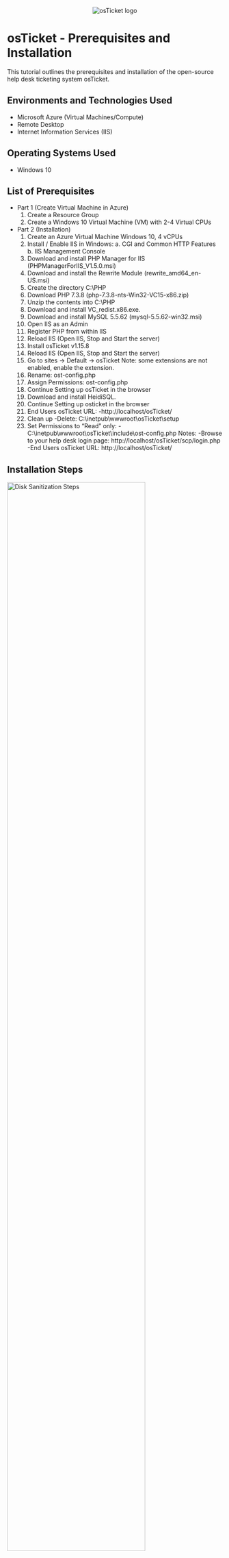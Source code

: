 <p align="center">
<img src="https://i.imgur.com/Clzj7Xs.png" alt="osTicket logo"/>
</p>

<h1>osTicket - Prerequisites and Installation</h1>
This tutorial outlines the prerequisites and installation of the open-source help desk ticketing system osTicket.<br />


<h2>Environments and Technologies Used</h2>

- Microsoft Azure (Virtual Machines/Compute)
- Remote Desktop
- Internet Information Services (IIS)

<h2>Operating Systems Used </h2>

- Windows 10</b> 

<h2>List of Prerequisites</h2>

- Part 1 (Create Virtual Machine in Azure)
  1. Create a Resource Group
  2. Create a Windows 10 Virtual Machine (VM) with 2-4 Virtual CPUs
- Part 2 (Installation)
  1. Create an Azure Virtual Machine Windows 10, 4 vCPUs
  2. Install / Enable IIS in Windows:
      a. CGI and Common HTTP Features
      b. IIS Management Console
  3. Download and install PHP Manager for IIS (PHPManagerForIIS_V1.5.0.msi)
  4. Download and install the Rewrite Module (rewrite_amd64_en-US.msi)
  5. Create the directory C:\PHP
  6. Download PHP 7.3.8 (php-7.3.8-nts-Win32-VC15-x86.zip) 
  7. Unzip the contents into C:\PHP
  8. Download and install VC_redist.x86.exe.
  9. Download and install MySQL 5.5.62 (mysql-5.5.62-win32.msi)
  10. Open IIS as an Admin
  11. Register PHP from within IIS
  12. Reload IIS (Open IIS, Stop and Start the server)
  13. Install osTicket v1.15.8
  14. Reload IIS (Open IIS, Stop and Start the server)
  15. Go to sites -> Default -> osTicket
    Note: some extensions are not enabled, enable the extension.
  16. Rename: ost-config.php
  17. Assign Permissions: ost-config.php
  18. Continue Setting up osTicket in the browser 
  19. Download and install HeidiSQL.
  20. Continue Setting up osticket in the browser
  21. End Users osTicket URL:
      -http://localhost/osTicket/ 
  22. Clean up
      -Delete: C:\inetpub\wwwroot\osTicket\setup
  23. Set Permissions to “Read” only:
      -C:\inetpub\wwwroot\osTicket\include\ost-config.php
Notes:
  -Browse to your help desk login page: http://localhost/osTicket/scp/login.php  
  -End Users osTicket URL: http://localhost/osTicket/ 


<h2>Installation Steps</h2>

<p>
<img src="https://i.imgur.com/DJmEXEB.png" height="80%" width="80%" alt="Disk Sanitization Steps"/>
</p>
<p>

</p>
<br />

<p>
<img src="https://i.imgur.com/DJmEXEB.png" height="80%" width="80%" alt="Disk Sanitization Steps"/>
</p>
<p>
Lorem ipsum dolor sit amet, consectetur adipiscing elit, sed do eiusmod tempor incididunt ut labore et dolore magna aliqua. Ut enim ad minim veniam, quis nostrud exercitation ullamco laboris nisi ut aliquip ex ea commodo consequat. Duis aute irure dolor in reprehenderit in voluptate velit esse cillum dolore eu fugiat nulla pariatur.
</p>
<br />

<p>
<img src="https://i.imgur.com/DJmEXEB.png" height="80%" width="80%" alt="Disk Sanitization Steps"/>
</p>
<p>
Lorem ipsum dolor sit amet, consectetur adipiscing elit, sed do eiusmod tempor incididunt ut labore et dolore magna aliqua. Ut enim ad minim veniam, quis nostrud exercitation ullamco laboris nisi ut aliquip ex ea commodo consequat. Duis aute irure dolor in reprehenderit in voluptate velit esse cillum dolore eu fugiat nulla pariatur.
</p>
<br />
